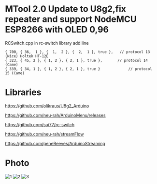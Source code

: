# MTool 2.0 Update to U8g2,fix repeater and support NodeMCU ESP8266 with OLED 0,96

RCSwitch.cpp in rc-switch library add line  
```
{ 700, { 36,  1 }, {  1,  2 }, {  2,  1 }, true },   // protocol 13 (Nice) Holtek HT-12E
{ 323, { 45, 2 }, { 1, 2 }, { 2, 1 }, true }, 	    // protocol 14 (Came)
{ 339, { 34, 1 }, { 1, 2 }, { 2, 1 }, true }			 // protocol 15 (Came)
```
# Libraries
https://github.com/olikraus/U8g2_Arduino

https://github.com/neu-rah/ArduinoMenu/releases

https://github.com/sui77/rc-switch

https://github.com/neu-rah/streamFlow

https://github.com/geneReeves/ArduinoStreaming

# Photo

![1](https://github.com/danya201272/MTool/assets/36302863/5f9a71e9-5cd2-4ca6-ac0a-17b2b9c49e0a)
![2](https://github.com/danya201272/MTool/assets/36302863/b5027461-0a50-4212-9d3f-be5677e8b8bf)
![3](https://github.com/danya201272/MTool/assets/36302863/70cdb02a-9d94-49e4-b0b8-234f436fab55)
